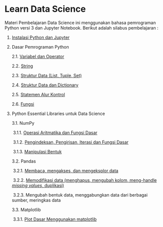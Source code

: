 # Learn Data Science

Materi Pembelajaran Data Science ini menggunakan bahasa pemrograman Python versi 3 dan Jupyter Notebook. Berikut adalah silabus pembelajaran :

1. [Instalasi Python dan Jupyter](https://github.com/mrizkir/learndatascience/blob/master/1_instalasi_python/1_instalasi_anaconda.md)

2. Dasar Pemrograman Python

   2.1. [Variabel dan Operator](https://github.com/mrizkir/learndatascience/blob/master/2_dasar_pemrograman_python/1_varibel_dan_operator.ipynb)

   2.2. [String](https://github.com/mrizkir/learndatascience/blob/master/2_dasar_pemrograman_python/2_string.ipynb)

   2.3. [Struktur Data (List, Tuple, Set)](https://github.com/mrizkir/learndatascience/blob/master/2_dasar_pemrograman_python/3_struktur_data_list_tuple_set.ipynb)

   2.4. [Struktur Data dan Dictionary](https://github.com/mrizkir/learndatascience/blob/master/2_dasar_pemrograman_python/4_struktur_data_dan_dictionary.ipynb)

   2.5. [Statemen Alur Kontrol](https://github.com/mrizkir/learndatascience/blob/master/2_dasar_pemrograman_python/5_statemen_alur_kontrol.ipynb)

   2.6. [Fungsi](https://github.com/mrizkir/learndatascience/blob/master/2_dasar_pemrograman_python/6_fungsi.ipynb)

3. Python Essential Libraries untuk Data Science

   3.1. NumPy

   ​		3.1.1. [Operasi Aritmatika dan Fungsi Dasar](https://github.com/mrizkir/learndatascience/blob/master/3_libraries_untuk_data_science/1_numpy/1_operasi_aritmatika_dan_fungsi_dasar.ipynb)

   ​		3.1.2. [Pengindeksan, Pengirisan, Iterasi dan Fungsi Dasar](https://github.com/mrizkir/learndatascience/blob/master/3_libraries_untuk_data_science/1_numpy/2_pengindeksan_pengirisan_iterasi.ipynb)

   ​		3.1.3. [Manipulasi Bentuk](https://github.com/mrizkir/learndatascience/blob/master/3_libraries_untuk_data_science/1_numpy/3_manipulasi_bentuk.ipynb)

   3.2. Pandas

   ​		3.2.1. [Membaca, mengakses, dan mengeksplor data](https://github.com/mrizkir/learndatascience/blob/master/3_libraries_untuk_data_science/2_pandas/1_membaca_mengakses_data.ipynb)

   ​		3.2.2. [Memodifikasi data (menghapus, mengubah kolom, meng-handle *missing values*, duplikasi)](https://github.com/mrizkir/learndatascience/blob/master/3_libraries_untuk_data_science/2_pandas/2_memodifikasi_data.ipynb) 

   ​		3.2.3. Mengubah bentuk data, menggabungkan data dari berbagai sumber, meringkas data

   3.3. Matplotlib

   ​		3.3.1. [Plot Dasar Menggunakan matplotlib](https://github.com/mrizkir/learndatascience/blob/master/3_libraries_untuk_data_science/3_matplotlib/1_plot_dasar_menggunakan_matplotlib.ipynb)
